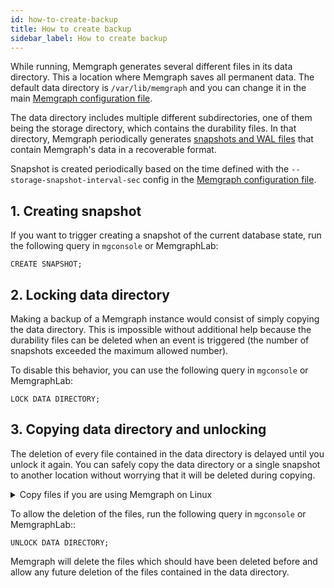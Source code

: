```yaml
---
id: how-to-create-backup
title: How to create backup
sidebar_label: How to create backup
---
```


While running, Memgraph generates several different files in its data directory.
This a location where Memgraph saves all permanent data. The default data
directory is `/var/lib/memgraph` and you can change it in the main [Memgraph
configuration file](/docs/memgraph/reference-guide/configuration).

The data directory includes multiple different subdirectories, one of them being
the storage directory, which contains the durability files. In that directory,
Memgraph periodically generates [snapshots and WAL
files](/docs/memgraph/under-the-hood/storage) that contain Memgraph's data in a
recoverable format.

Snapshot is created periodically based on the time defined with the
`--storage-snapshot-interval-sec` config in the [Memgraph configuration
file](/docs/memgraph/how-to-guides/config-logs).

## 1. Creating snapshot

If you want to trigger creating a snapshot of the current database state, run
the following query in `mgconsole` or MemgraphLab:

```cypher
CREATE SNAPSHOT;
```

## 2. Locking data directory

Making a backup of a Memgraph instance would consist of simply copying the data
directory. This is impossible without additional help because the durability
files can be deleted when an event is triggered (the number of snapshots
exceeded the maximum allowed number).

To disable this behavior, you can use the following query in `mgconsole` or
MemgraphLab:

```cypher
LOCK DATA DIRECTORY;
```

## 3. Copying data directory and unlocking

The deletion of every file contained in the data directory is delayed until you
unlock it again. You can safely copy the data directory or a single snapshot to
another location without worrying that it will be deleted during copying.

<details>
  <summary>Copy files if you are using Memgraph on Linux</summary>
  
  If you are using Linux to run Memgraph, here are the steps for copying files:

  <p> </p> 

  **1.** Start your Memgraph instance.

  **2.** Open a new Linux terminal and check the location of permanent data
  directory.

  ```bash
  grep -A 1 'permanent data' /etc/memgraph/memgraph.conf 
  ```

If you are getting a permission error execute `sudo su` command to get access
privileges and then try to change working directory again.

Your output should look something like this

```nocopy
# Path to directory in which to save all permanent data. [string]
--data-directory=/var/lib/memgraph
```
As you can see, path is a default one, `/var/lib/memgraph`

**3.** Locate the files that you want to backup. Let's say that you wan't to
copy the latest snapshot, list the content of snapshot folder and then copy the
latest file.

```bash
ls -l /var/lib/memgraph/snapshots/
```

```nocopy
total 35920
-rw-r----- 1 memgraph memgraph  7185673 Mar 25 13:52 20220325125206991975_timestamp_2622
-rw-r----- 1 memgraph memgraph 12521724 Mar 25 13:52 20220325125237040637_timestamp_3028
-rw-r----- 1 memgraph memgraph 17064381 Mar 25 13:53 20220325125308366007_timestamp_3380
```
 **4.** Copy a file from snapshot directory to backup folder

```bash
cp /var/lib/memgraph/snapshots/20220325125308366007_timestamp_3380 ~/backup/
```

</details>

To allow the deletion of the files, run the following query in `mgconsole` or
MemgraphLab::

```cypher
UNLOCK DATA DIRECTORY;
```

Memgraph will delete the files which should have been deleted before and allow
any future deletion of the files contained in the data directory.
